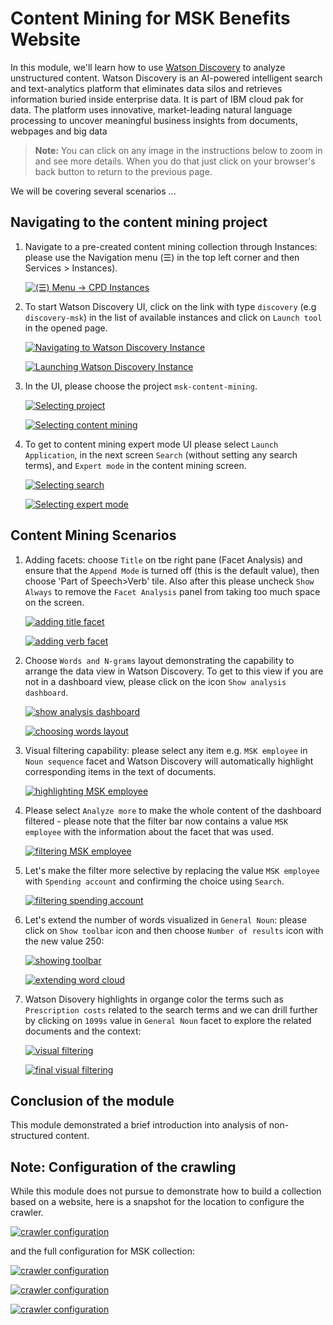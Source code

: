 # Content Mining for MSK Benefits Website

In this module, we'll learn how to use [Watson Discovery](https://www.ibm.com/cloud/watson-discovery) to analyze unstructured content. Watson Discovery is an AI-powered intelligent search and text-analytics platform that eliminates data silos and retrieves information buried inside enterprise data. It is part of IBM cloud pak for data. The platform uses innovative, market-leading natural language processing to uncover meaningful business insights from documents, webpages and big data


> **Note:** You can click on any image in the instructions below to zoom in and see more details. 
> When you do that just click on your browser's back button to return to the previous page.

We will be covering several scenarios ...

## Navigating to the content mining project


1. Navigate to a pre-created content mining collection through Instances: please use the Navigation menu (☰) in the top left corner and then Services > Instances).

    [![(☰) Menu -> CPD Instances](../images/navigation/menu-instances.png)](../images/navigation/menu-instances.png)
    
2. To start Watson Discovery UI, click on the link with type `discovery` (e.g  `discovery-msk`) in the list of available instances and click on `Launch tool` in the opened page.

    [![Navigating to Watson Discovery Instance](../images/discovery/discovery-instances.png)](../images/discovery/discovery-instances.png)
    
    [![Launching Watson Discovery Instance](../images/discovery/discovery-launch-tool.png)](../images/discovery/discovery-launch-tool.png)
    
3. In the UI, please choose the project `msk-content-mining`.

    [![Selecting project](../images/discovery/discovery-projects.png)](../images/discovery/discovery-projects.png)

    [![Selecting content mining](../images/discovery/discovery-content-mining-collection.png)](../images/discovery/discovery-content-mining-collection.png)

4. To get to content mining expert mode UI please select  `Launch Application`, in the next screen `Search` (without setting any search terms), and  `Expert mode` in the content mining screen.

    [![Selecting search](../images/discovery/discovery-search.png)](../images/discovery/discovery-search.png)
    
    [![Selecting expert mode](../images/discovery/discovery-expert-mode.png)](../images/discovery/discovery-expert-mode.png)


## Content Mining Scenarios

1. Adding facets: choose `Title` on tbe right pane (Facet Analysis) and ensure that the `Append Mode` is turned off (this is the default value), then choose 'Part of Speech>Verb' tile. Also after this please uncheck `Show Always` to remove the `Facet Analysis` panel from taking too much space on the screen.

    [![adding title facet](../images/discovery/discovery-adding-title-facet.png)](../images/discovery/discovery-adding-title-facet.png)
    
    [![adding verb facet](../images/discovery/discovery-adding-verb-facet.png)](../images/discovery/discovery-adding-verb-facet.png)

2. Choose  `Words and N-grams` layout demonstrating the capability to arrange the data view in Watson Discovery. To get to this view if you are not in a dashboard view, please click on the icon `Show analysis dashboard`.

    [![show analysis dashboard](../images/discovery/discovery-dashboard.png)](../images/discovery/discovery-dashboard.png)
    
    [![choosing words layout](../images/discovery/discovery-words-ngrams-layout.png)](../images/discovery/discovery-words-ngrams-layout.png)

3. Visual filtering capability: please select any item e.g. `MSK employee` in `Noun sequence` facet and Watson Discovery will automatically highlight corresponding items in the text of documents.

    [![highlighting MSK employee](../images/discovery/discovery-msk-employee-filter.png)](../images/discovery/discovery-msk-employee-filter.png)

4. Please select `Analyze more` to make the whole content of the dashboard filtered - please note that the filter bar now contains a value `MSK employee` with the information about the facet that was used.
    
    [![filtering MSK employee](../images/discovery/discovery-msk-employee-filtered.png)](../images/discovery/discovery-msk-employee-filtered.png)

5. Let's make the filter more selective by replacing the value `MSK employee` with `Spending account` and confirming the choice using `Search`.

    [![filtering spending account](../images/discovery/discovery-spending-account-filtered.png)](../images/discovery/discovery-spending-account-filtered.png)
    
6. Let's extend the number of words visualized in  `General Noun`: please click on `Show toolbar` icon and then choose `Number of results` icon  with the new value 250:

    [![showing toolbar](../images/discovery/discovery-showing-toolbar.png)](../images/discovery/discovery-showing-toolbar.png)
    
    [![extending word cloud](../images/discovery/discovery-extending-word-cloud.png)](../images/discovery/discovery-extending-word-cloud.png)
    
7. Watson Disovery highlights in organge color the terms such as `Prescription costs` related to the search terms and we can drill further by clicking on `1099s` value in `General Noun` facet to explore the related documents and the context: 

    [![visual filtering](../images/discovery/discovery-visual-filtering.png)](../images/discovery/discovery-visual-filtering.png)
    
    [![final visual filtering](../images/discovery/discovery-final-filtering.png)](../images/discovery/discovery-final-filtering.png)
   
## Conclusion of the module

This module demonstrated a brief introduction into analysis of non-structured content. 

## Note: Configuration of the crawling
While this module does not pursue to demonstrate how to build a collection based on a website, here is a snapshot for the location to configure the crawler.

[![crawler configuration](../images/discovery/discovery-crawler-configuration.png)](../images/discovery/discovery-crawler-configuration.png)

and the full configuration for MSK collection: 

[![crawler configuration](../images/discovery/discovery-crawler-configuration-1.png)](../images/discovery/discovery-crawler-configuration-1.png)

[![crawler configuration](../images/discovery/discovery-crawler-configuration-2.png)](../images/discovery/discovery-crawler-configuration-2.png)

[![crawler configuration](../images/discovery/discovery-crawler-configuration-3.png)](../images/discovery/discovery-crawler-configuration-3.png)
